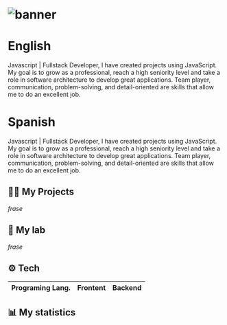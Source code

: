 # ![banner](link)

# English

Javascript | Fullstack Developer, I have created projects using JavaScript. My goal is to grow as a professional, reach a high seniority level and take a role in software architecture to develop great applications. Team player, communication, problem-solving, and detail-oriented are skills that allow me to do an excellent job.

# Spanish

Javascript | Fullstack Developer, I have created projects using JavaScript. My goal is to grow as a professional, reach a high seniority level and take a role in software architecture to develop great applications. Team player, communication, problem-solving, and detail-oriented are skills that allow me to do an excellent job.

## 🧑‍💻 My Projects
_frase_

## 🧪 My lab
_frase_

## ⚙️ Tech
Programing Lang. | Frontent | Backend |
|---|---|---|

## 📊 My statistics

<!--- Me gusta el pan --->
